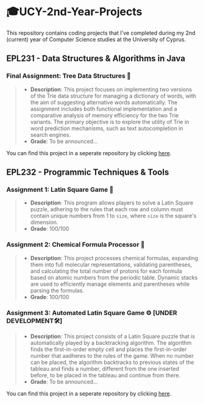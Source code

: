 # 🎓UCY-2nd-Year-Projects
This repository contains coding projects that I've completed during my 2nd (current) year of Computer Science studies at the University of Cyprus.

## EPL231 - Data Structures & Algorithms in Java
### Final Assignment: Tree Data Structures 🌲
> - **Description**: This project focuses on implementing two versions of the Trie data structure for managing a dictionary of words, with the aim of suggesting alternative words automatically. The assignment includes both functional implementation and a comparative analysis of memory efficiency for the two Trie variants. The primary objective is to explore the utility of Trie in word prediction mechanisms, such as text autocompletion in search engines.
> - **Grade**: To be announced...

You can find this project in a seperate repository by clicking [here](https://github.com/tsembp/EPL231-GroupAssignment).

## EPL232 - Programmic Techniques & Tools
### Assignment 1: Latin Square Game 🔢
> - **Description**: This program allows players to solve a Latin Square puzzle, adhering to the rules that each row and column must contain unique numbers from 1 to `size`, where `size` is the square's dimension.
> - **Grade**: 100/100

### Assignment 2: Chemical Formula Processor 🧬
> - **Description**: This project processes chemical formulas, expanding them into full molecular representations, validating parentheses, and calculating the total number of protons for each formula based on atomic numbers from the periodic table. Dynamic stacks are used to efficiently manage elements and parentheses while parsing the formulas.
> - **Grade**: 100/100

### Assignment 3: Automated Latin Square Game ⚙️ [UNDER DEVELOPMENT🛠️]
> - **Description**: This project consists of a Latin Square puzzle that is automatically played by a backtracking algorithm. The algorithm finds the first-in-order empty cell and places the first-in-order number that aadheres to the rules of the game. When no number can be placed, the algorithm backtracks to previous states of the tableau and finds a number, different from the one inserted before, to be placed in the tableau and continue from there.
> - **Grade**: To be announced...

You can find this project in a seperate repository by clicking [here](https://github.com/tsembp/EPL232-HW3).



